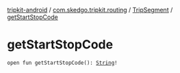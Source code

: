 [tripkit-android](../../index.md) / [com.skedgo.tripkit.routing](../index.md) / [TripSegment](index.md) / [getStartStopCode](./get-start-stop-code.md)

# getStartStopCode

`open fun getStartStopCode(): `[`String`](https://kotlinlang.org/api/latest/jvm/stdlib/kotlin/-string/index.html)`!`